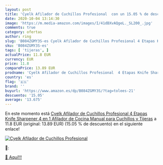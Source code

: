 ```yaml
---
layout: post
title: 'Cyelk Afilador de Cuchillos Profesional  con un 15.05 % de descuento'
date: 2020-10-04 13:14:30
image: 'https://m.media-amazon.com/images/I/41dBXvAQgeL._SL200_.jpg'
comments: true
category: ofertas
author: ring
slug: 'B084ZGMY3S-es Cyelk Afilador de Cuchillos Profesional 4 Etapas Knife...'
sku: 'B084ZGMY3S-es'
tags: [ 'tijeras', ]
actualPrice: 11.8 EUR
currency: EUR
price: 11.8
comparePrice: 13.89 EUR
prodname: 'Cyelk Afilador de Cuchillos Profesional  4 Etapas Knife Sharpener  4 en 1 Afilador de Cocina Manual  para Cuchillos y Tijeras'
country: 'es'
flag: '🇪🇸'
brand: ''
buyurl: 'https://www.amazon.es/dp/B084ZGMY3S/?tag=tolees-21'
descuento: '15.05'
average: '13.675'
---
```


En este momento está [Cyelk Afilador de Cuchillos Profesional  4 Etapas Knife Sharpener  4 en 1 Afilador de Cocina Manual  para Cuchillos y Tijeras](https://www.amazon.es/dp/B084ZGMY3S/?tag=tolees-21) a 11.8 EUR (original: 13.89 EUR) (15.05 %  de descuento) en el siguiente enlace!

[![Cyelk Afilador de Cuchillos Profesional ](https://m.media-amazon.com/images/I/41dBXvAQgeL._SL200_.jpg)](https://www.amazon.es/dp/B084ZGMY3S/?tag=tolees-21)

🔎:


[🛒 Aquí!!!](https://www.amazon.es/dp/B084ZGMY3S/?tag=tolees-21)
